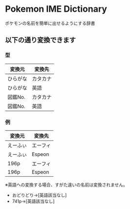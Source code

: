 # Pokemon IME Dictionary

ポケモンの名前を簡単に出せるようにする辞書

## 以下の通り変換できます

### 型

変換元|変換先
---|---
ひらがな|カタカナ
ひらがな|英語
図鑑No.|カタカナ
図鑑No.|英語

### 例

変換元|変換先
---|---
えーふぃ|エーフィ
えーふぃ|Espeon
196p|エーフィ
196p|Espeon

※英語への変換する場合、すがた違いの名前は変換されません。
- おどりどり→[英語該当なし]
- 741p→[英語該当なし]

